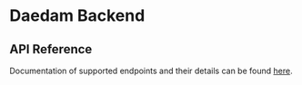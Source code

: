 # Daedam Backend

## API Reference
Documentation of supported endpoints and their details can be found [here](https://github.com/yoonspark/daedam/blob/master/backend/apidoc.md).
